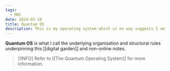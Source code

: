 ```yaml
---
tags:
  - MOC
date: 2024-03-10
title: Quantum OS
description: This is my operating system which in no way suggests I am a computer. Rather, it is a set of notes that describe the rules and standards I have determined are best to manage my digital information as I see fit.
---
```

**Quantum OS** is what I call the underlying organisation and structural rules underpinning this [[digital garden]] and non-online notes.

> [!INFO] Refer to [[The Quantum Operating System]] for more information.